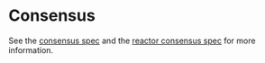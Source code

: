 # Consensus 

See the [consensus spec](https://gitlab.reappay.net/reapchain/spec/tree/master/spec/consensus) and the [reactor consensus spec](https://gitlab.reappay.net/reapchain/spec/tree/master/spec/reactors/consensus) for more information.
